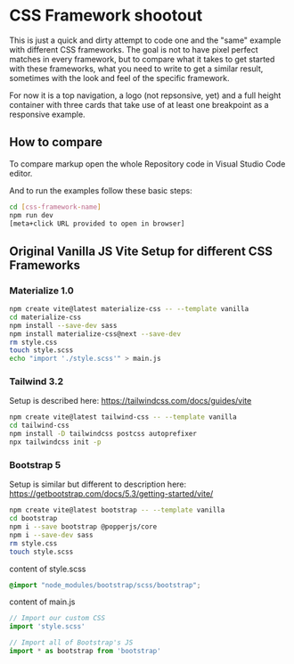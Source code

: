 # CSS Framework shootout

This is just a quick and dirty attempt to code one and the "same" example with different CSS frameworks.
The goal is not to have pixel perfect matches in every framework, but to compare what it takes to get started with these frameworks, what you need to write to get a similar result, sometimes with the look and feel of the specific framework.

For now it is a top navigation, a logo (not repsonsive, yet) and a full height container with three cards that take use of at least one breakpoint as a responsive example.

## How to compare

To compare markup open the whole Repository code in Visual Studio Code editor.

And to run the examples follow these basic steps:

```bash
cd [css-framework-name]
npm run dev
[meta+click URL provided to open in browser]
```

## Original Vanilla JS Vite Setup for different CSS Frameworks

### Materialize 1.0

```bash
npm create vite@latest materialize-css -- --template vanilla
cd materialize-css
npm install --save-dev sass
npm install materialize-css@next --save-dev
rm style.css
touch style.scss
echo "import './style.scss'" > main.js
```

### Tailwind 3.2

Setup is described here: https://tailwindcss.com/docs/guides/vite

```bash
npm create vite@latest tailwind-css -- --template vanilla
cd tailwind-css
npm install -D tailwindcss postcss autoprefixer
npx tailwindcss init -p
```

### Bootstrap 5

Setup is similar but different to description here: https://getbootstrap.com/docs/5.3/getting-started/vite/

```bash
npm create vite@latest bootstrap -- --template vanilla
cd bootstrap
npm i --save bootstrap @popperjs/core
npm i --save-dev sass
rm style.css
touch style.scss
```

content of style.scss

```scss
@import "node_modules/bootstrap/scss/bootstrap";
```

content of main.js

```js
// Import our custom CSS
import 'style.scss'

// Import all of Bootstrap's JS
import * as bootstrap from 'bootstrap'
```

